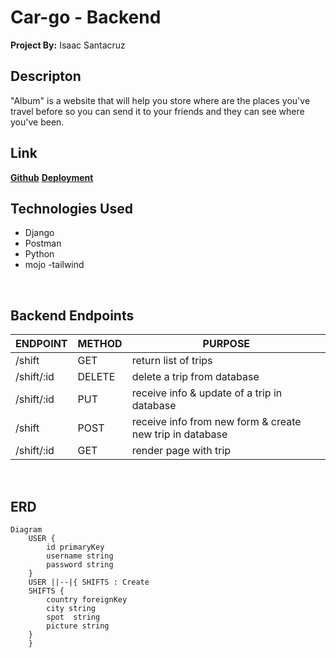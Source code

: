 # Car-go - Backend
**Project By:** Isaac Santacruz


## Descripton
"Album" is a website that will help you store where are the places you've travel before so you can send it to your friends and they can see where you've been.
</br>

## Link
[**Github**]()
[**Deployment**]()
</br>

## Technologies Used
- Django
- Postman
- Python
- mojo
-tailwind
</br>

## Backend Endpoints

| ENDPOINT | METHOD | PURPOSE |
|----------|--------|---------|
| /shift | GET | return list of trips|
| /shift/:id | DELETE | delete a trip from database |
| /shift/:id | PUT | receive info & update of  a trip in database |
| /shift | POST | receive info from new form & create new trip in database |
| /shift/:id | GET | render page with trip|
</br>

## ERD

``` 
Diagram
    USER {
        id primaryKey
        username string 
        password string
    }
    USER ||--|{ SHIFTS : Create
    SHIFTS {
        country foreignKey
        city string
        spot  string 
        picture string 
    }
    }
```